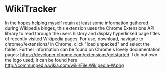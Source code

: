 # WikiTracker

In the hopes helping myself retain at least some information gathered during Wikipedia binges, this extension uses the Chrome Extensions API library to read through the users history and display hyperlinked page titles of recently visited Wikipedia pages. For use, download, navigate to chrome://extensions/ in Chrome, click "load unpacked" and select the folder. Further information can be found on Chrome's lovely documentation pages: https://developer.chrome.com/extensions/getstarted. I do not own the logo used; it can be found here http://communpedia.wikia.com/wiki/File:Wikipedia-W.png
